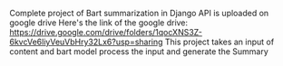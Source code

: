 Complete project of Bart summarization in Django API is uploaded on google drive
Here's the link of the google drive: https://drive.google.com/drive/folders/1qocXNS3Z-6kvcVe6liyVeuVbHry32Lx6?usp=sharing
This project takes an input of content and bart model process the input and generate the Summary
